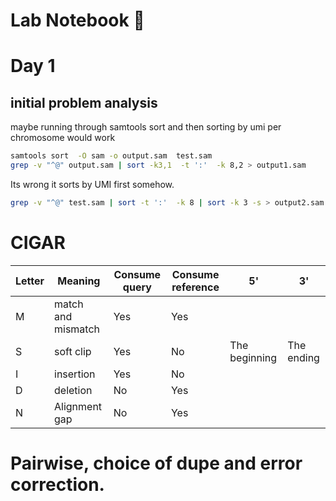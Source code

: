# Lab Notebook :cherry_blossom:

# Day 1

## initial problem analysis

maybe running through samtools sort and then sorting by umi per chromosome would work 

```bash
samtools sort  -O sam -o output.sam  test.sam
grep -v "^@" output.sam | sort -k3,1  -t ':'  -k 8,2 > output1.sam
```

Its wrong it sorts by UMI first somehow.

```bash
grep -v "^@" test.sam | sort -t ':'  -k 8 | sort -k 3 -s > output2.sam
```

# CIGAR

|Letter|Meaning|Consume query |Consume reference|5' |3'|
|--|--|--|--|--|--|
|M | match and mismatch|Yes|Yes|||
|S |soft clip|Yes|No|The beginning|The ending|
|I |insertion|Yes|No|||
|D| deletion|No|Yes|||
|N|Alignment gap|No|Yes|||


# Pairwise, choice of dupe and error correction.